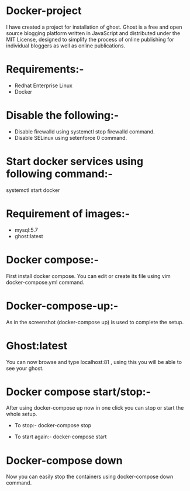 # Docker-project


I have created a project for installation of ghost. 
Ghost is a free and open source blogging platform written in JavaScript and distributed under the MIT License, designed to simplify the process of online publishing for individual bloggers as well as online publications.

# Requirements:-

- Redhat Enterprise Linux
- Docker

# Disable the following:-

- Disable firewalld using systemctl stop firewalld command.
- Disable SELinux using setenforce 0 command.

# Start docker services using following command:-

   systemctl start docker
 
# Requirement of images:-

- mysql:5.7
- ghost:latest

# Docker compose:-

First install docker compose.
You can edit or create its file using vim docker-compose.yml command.

# Docker-compose-up:-

As in the screenshot (docker-compose up) is used to complete the setup.

# Ghost:latest

You can now browse and type localhost:81 , using this you will be able to see your ghost.

# Docker compose start/stop:-

After using docker-compose up now in one click you can stop or start the whole setup.

- To stop:-
        docker-compose stop

- To start again:-
        docker-compose start
        
# Docker-compose down

 Now you can easily stop the containers using docker-compose down command.
 

  
